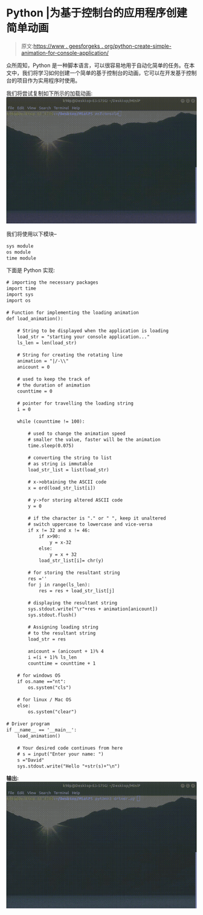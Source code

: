 # Python |为基于控制台的应用程序创建简单动画

> 原文:[https://www . geesforgeks . org/python-create-simple-animation-for-console-application/](https://www.geeksforgeeks.org/python-create-simple-animation-for-console-based-application/)

众所周知，Python 是一种脚本语言，可以很容易地用于自动化简单的任务。在本文中，我们将学习如何创建一个简单的基于控制台的动画，它可以在开发基于控制台的项目作为实用程序时使用。

我们将尝试复制如下所示的加载动画:
![](img/9ad5a44a420940770ea55b0850c4748b.png)

我们将使用以下模块–

```
sys module
os module
time module 
```

下面是 Python 实现:

```
# importing the necessary packages
import time
import sys
import os

# Function for implementing the loading animation
def load_animation():

    # String to be displayed when the application is loading
    load_str = "starting your console application..."
    ls_len = len(load_str)

    # String for creating the rotating line
    animation = "|/-\\"
    anicount = 0

    # used to keep the track of
    # the duration of animation
    counttime = 0        

    # pointer for travelling the loading string
    i = 0                     

    while (counttime != 100):

        # used to change the animation speed
        # smaller the value, faster will be the animation
        time.sleep(0.075) 

        # converting the string to list
        # as string is immutable
        load_str_list = list(load_str) 

        # x->obtaining the ASCII code
        x = ord(load_str_list[i])

        # y->for storing altered ASCII code
        y = 0                             

        # if the character is "." or " ", keep it unaltered
        # switch uppercase to lowercase and vice-versa 
        if x != 32 and x != 46:             
            if x>90:
                y = x-32
            else:
                y = x + 32
            load_str_list[i]= chr(y)

        # for storing the resultant string
        res =''             
        for j in range(ls_len):
            res = res + load_str_list[j]

        # displaying the resultant string
        sys.stdout.write("\r"+res + animation[anicount])
        sys.stdout.flush()

        # Assigning loading string
        # to the resultant string
        load_str = res

        anicount = (anicount + 1)% 4
        i =(i + 1)% ls_len
        counttime = counttime + 1

    # for windows OS
    if os.name =="nt":
        os.system("cls")

    # for linux / Mac OS
    else:
        os.system("clear")

# Driver program
if __name__ == '__main__': 
    load_animation()

    # Your desired code continues from here 
    # s = input("Enter your name: ")
    s ="David"
    sys.stdout.write("Hello "+str(s)+"\n")
```

**输出:**
![](img/0a3e0ac270039e50f026b70bc585bfe2.png)